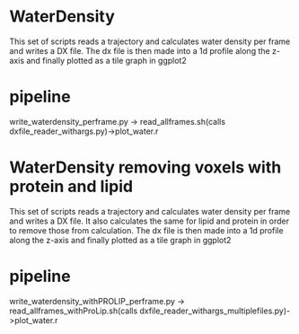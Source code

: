 # WaterDensity
This set of scripts reads a trajectory and calculates water density per frame and writes a DX file. The dx file is then made into a 1d profile along the z-axis and finally plotted as a tile graph in ggplot2

# pipeline
 write_waterdensity_perframe.py -> read_allframes.sh(calls dxfile_reader_withargs.py)->plot_water.r

# WaterDensity removing voxels with protein and lipid
This set of scripts reads a trajectory and calculates water density per frame and writes a DX file. It also calculates the same for lipid and protein in order to remove those from calculation. The dx file is then made into a 1d profile along the z-axis and finally plotted as a tile graph in ggplot2

# pipeline
 write_waterdensity_withPROLIP_perframe.py -> read_allframes_withProLip.sh(calls dxfile_reader_withargs_multiplefiles.py)->plot_water.r
